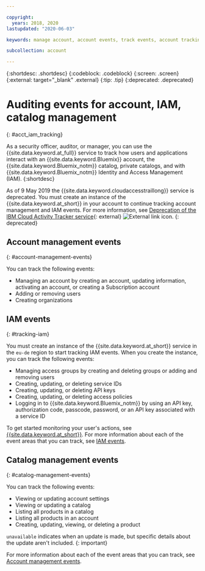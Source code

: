 ```yaml
---

copyright:
  years: 2018, 2020
lastupdated: "2020-06-03"

keywords: manage account, account events, track events, account tracking, monitoring, catalog tracking, catalog management

subcollection: account

---
```


{:shortdesc: .shortdesc}
{:codeblock: .codeblock}
{:screen: .screen}
{:external: target="_blank" .external}
{:tip: .tip}
{:deprecated: .deprecated}

# Auditing events for account, IAM, catalog management
{: #acct_iam_tracking}

As a security officer, auditor, or manager, you can use the {{site.data.keyword.at_full}} service to track how users and applications interact with an {{site.data.keyword.Bluemix}} account, the {{site.data.keyword.Bluemix_notm}} catalog, private catalogs, and with {{site.data.keyword.Bluemix_notm}} Identity and Access Management (IAM).
{:shortdesc}

As of 9 May 2019 the {{site.data.keyword.cloudaccesstraillong}} service is deprecated. You must create an instance of the {{site.data.keyword.at_short}} in your account to continue tracking account management and IAM events. For more information, see [Deprecation of the IBM Cloud Activity Tracker service](https://www.ibm.com/cloud/blog/release-notes/deprecating-ibm-cloud-activity-tracker){: external} ![External link icon](../icons/launch-glyph.svg "External link icon").
{: deprecated}


## Account management events
{: #account-management-events}

You can track the following events:

* Managing an account by creating an account, updating information, activating an account, or creating a Subscription account
* Adding or removing users
* Creating organizations

## IAM events
{: #tracking-iam}

You must create an instance of the {{site.data.keyword.at_short}} service in the `eu-de` region to start tracking IAM events. When you create the instance, you can track the following events:

* Managing access groups by creating and deleting groups or adding and removing users
* Creating, updating, or deleting service IDs
* Creating, updating, or deleting API keys
* Creating, updating, or deleting access policies
* Logging in to {{site.data.keyword.Bluemix_notm}} by using an API key, authorization code, passcode, password, or an API key associated with a service ID

To get started monitoring your user's actions, see [{{site.data.keyword.at_short}}](/docs/Activity-Tracker-with-LogDNA?topic=Activity-Tracker-with-LogDNA-getting-started#getting-started). For more information about each of the event areas that you can track, see [IAM events](/docs/Activity-Tracker-with-LogDNA?topic=Activity-Tracker-with-LogDNA-at_events_iam).

## Catalog management events
{: #catalog-management-events}

You can track the following events:

* Viewing or updating account settings
* Viewing or updating a catalog
* Listing all products in a catalog
* Listing all products in an account
* Creating, updating, viewing, or deleting a product

`unavailable` indicates when an update is made, but specific details about the update aren't included. 
{: important}

For more information about each of the event areas that you can track, see [Account management events](/docs/Activity-Tracker-with-LogDNA?topic=Activity-Tracker-with-LogDNA-at_events_acc_mgt).